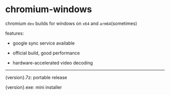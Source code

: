 # chromium-windows

chromium `dev` builds for windows on `x64` and `arm64`(sometimes)

features:

- google sync service available

- official build, good performance

- hardware-accelerated video decoding

---

{version}.7z: portable release

{version}.exe: mini installer

